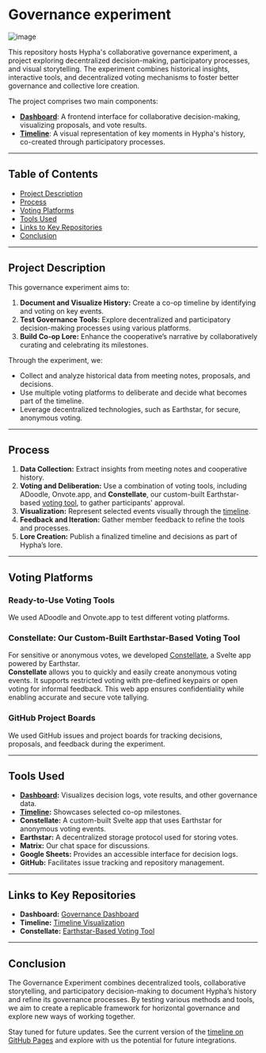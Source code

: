 # Governance experiment
![image](https://github.com/hyphacoop/governance-experiment/assets/631268/468b3e0b-ab1a-4a61-a631-01bd008d930d)

This repository hosts Hypha's collaborative governance experiment, a project exploring decentralized decision-making, participatory processes, and visual storytelling. The experiment combines historical insights, interactive tools, and decentralized voting mechanisms to foster better governance and collective lore creation.

The project comprises two main components:
- [**Dashboard**](./dashboard): A frontend interface for collaborative decision-making, visualizing proposals, and vote results.
- [**Timeline**](./timeline): A visual representation of key moments in Hypha's history, co-created through participatory processes.

---

## Table of Contents

- [Project Description](#project-description)
- [Process](#process)
- [Voting Platforms](#voting-platforms)
- [Tools Used](#tools-used)
- [Links to Key Repositories](#links-to-key-repositories)
- [Conclusion](#conclusion)

---

## Project Description

This governance experiment aims to:
1. **Document and Visualize History:** Create a co-op timeline by identifying and voting on key events.
2. **Test Governance Tools:** Explore decentralized and participatory decision-making processes using various platforms.
3. **Build Co-op Lore:** Enhance the cooperative’s narrative by collaboratively curating and celebrating its milestones.

Through the experiment, we:
- Collect and analyze historical data from meeting notes, proposals, and decisions.
- Use multiple voting platforms to deliberate and decide what becomes part of the timeline.
- Leverage decentralized technologies, such as Earthstar, for secure, anonymous voting.

---

## Process

1. **Data Collection:** Extract insights from meeting notes and cooperative history.
2. **Voting and Deliberation:** Use a combination of voting tools, including ADoodle, Onvote.app, and **Constellate**, our custom-built Earthstar-based [voting tool](https://github.com/tripledoublev/voting-interface), to gather participants' approval.
3. **Visualization:** Represent selected events visually through the [timeline](./timeline).
4. **Feedback and Iteration:** Gather member feedback to refine the tools and processes.
5. **Lore Creation:** Publish a finalized timeline and decisions as part of Hypha’s lore.

---

## Voting Platforms

### Ready-to-Use Voting Tools
We used ADoodle and Onvote.app to test different voting platforms.

### Constellate: Our Custom-Built Earthstar-Based Voting Tool
For sensitive or anonymous votes, we developed [Constellate](https://github.com/tripledoublev/voting-interface), a Svelte app powered by Earthstar.  
**Constellate** allows you to quickly and easily create anonymous voting events. It supports restricted voting with pre-defined keypairs or open voting for informal feedback. This web app ensures confidentiality while enabling accurate and secure vote tallying.


### GitHub Project Boards
We used GitHub issues and project boards for tracking decisions, proposals, and feedback during the experiment.

---

## Tools Used

- **[Dashboard](./dashboard):** Visualizes decision logs, vote results, and other governance data.
- **[Timeline](./timeline):** Showcases selected co-op milestones.
- **Constellate:** A custom-built Svelte app that uses Earthstar for anonymous voting events.
- **Earthstar:** A decentralized storage protocol used for storing votes.
- **Matrix:** Our chat space for discussions.
- **Google Sheets:** Provides an accessible interface for decision logs.
- **GitHub:** Facilitates issue tracking and repository management.

---

## Links to Key Repositories

- **Dashboard:** [Governance Dashboard](./dashboard)
- **Timeline:** [Timeline Visualization](./timeline)
- **Constellate:** [Earthstar-Based Voting Tool](https://github.com/tripledoublev/voting-interface)


---

## Conclusion

The Governance Experiment combines decentralized tools, collaborative storytelling, and participatory decision-making to document Hypha’s history and refine its governance processes. By testing various methods and tools, we aim to create a replicable framework for horizontal governance and explore new ways of working together.

Stay tuned for future updates. See the current version of the [timeline on GitHub Pages](https://hyphacoop.github.io/governance-experiment/timeline) and explore with us the potential for future integrations.
